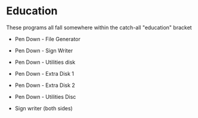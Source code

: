 # Education
These programs all fall somewhere within the catch-all "education" bracket
- Pen Down - File Generator
- Pen Down - Sign Writer
- Pen Down - Utilities disk
- Pen Down - Extra Disk 1
- Pen Down - Extra Disk 2
- Pen Down - Utilities Disc

- Sign writer (both sides)
